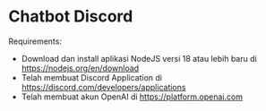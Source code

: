 # Chatbot Discord

Requirements:
- Download dan install aplikasi NodeJS versi 18 atau lebih baru di https://nodejs.org/en/download
- Telah membuat Discord Application di https://discord.com/developers/applications
- Telah membuat akun OpenAI di https://platform.openai.com



